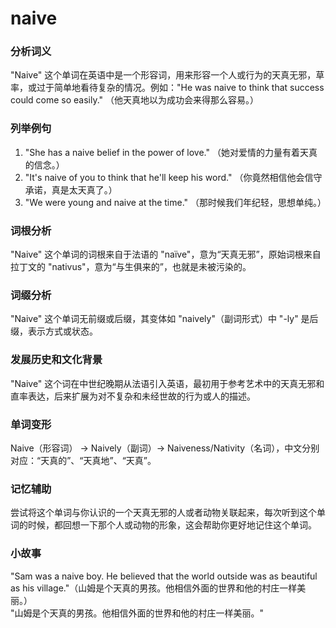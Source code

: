 # naive

### 分析词义

  

"Naive" 这个单词在英语中是一个形容词，用来形容一个人或行为的天真无邪，草率，或过于简单地看待复杂的情况。例如："He was naive to think that success could come so easily." （他天真地以为成功会来得那么容易。）

  

### 列举例句

  

1.  "She has a naive belief in the power of love." （她对爱情的力量有着天真的信念。）
2.  "It's naive of you to think that he'll keep his word." （你竟然相信他会信守承诺，真是太天真了。）
3.  "We were young and naive at the time." （那时候我们年纪轻，思想单纯。）

  

### 词根分析

  

"Naive" 这个单词的词根来自于法语的 "naïve"，意为“天真无邪”，原始词根来自拉丁文的 "nativus"，意为“与生俱来的”，也就是未被污染的。

  

### 词缀分析

  

"Naive" 这个单词无前缀或后缀，其变体如 "naively"（副词形式）中 "-ly" 是后缀，表示方式或状态。

  

### 发展历史和文化背景

  

"Naive" 这个词在中世纪晚期从法语引入英语，最初用于参考艺术中的天真无邪和直率表达，后来扩展为对不复杂和未经世故的行为或人的描述。

  

### 单词变形

  

Naive（形容词） -> Naively（副词）-> Naiveness/Nativity（名词），中文分别对应：“天真的”、“天真地”、“天真”。

  

### 记忆辅助

  

尝试将这个单词与你认识的一个天真无邪的人或者动物关联起来，每次听到这个单词的时候，都回想一下那个人或动物的形象，这会帮助你更好地记住这个单词。

  

### 小故事

  

"Sam was a naive boy. He believed that the world outside was as beautiful as his village."（山姆是个天真的男孩。他相信外面的世界和他的村庄一样美丽。）  
"山姆是个天真的男孩。他相信外面的世界和他的村庄一样美丽。"
